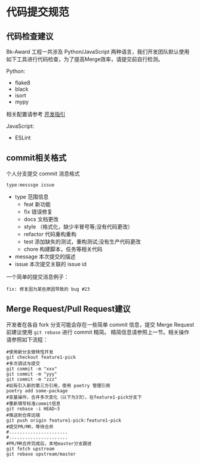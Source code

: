 # 代码提交规范

## 代码检查建议
Bk-Award 工程一共涉及 Python/JavaScript 两种语言，我们开发团队默认使用如下工具进行代码检查，为了提高Merge效率，请提交前自行检测。

Python:
- flake8
- black
- isort
- mypy

相关配置请参考 [开发指引](../dev_guide.md)

JavaScript:
- ESLint


## commit相关格式

个人分支提交 commit 消息格式

```
type:messsge issue
```

* type 范围信息
  * feat 新功能
  * fix 错误修复
  * docs 文档更改
  * style （格式化，缺少半冒号等;没有代码更改）
  * refactor 代码重构重构
  * test 添加缺失的测试，重构测试;没有生产代码更改
  * chore 构建脚本，任务等相关代码
* message 本次提交的描述 
* issue 本次提交关联的 issue id

一个简单的提交消息例子：
```
fix: 修复因为某些原因导致的 bug #23
```

## Merge Request/Pull Request建议

开发者在各自 fork 分支可能会存在一些简单 commit 信息，提交 Merge Request 前建议使用 `git rebase` 进行 commit 精简。
精简信息请参照上一节。相关操作请参照如下流程：

```shell
#使用新分支做特性开发
git checkout feature1-pick
#多次调试与提交
git commit -m "xxx"
git commit -m "yyy"
git commit -m "zzz"
#如有引入新的第三方引用，使用 poetry 管理引用
poetry add some-package
#变基操作，合并多次变化（以下为3次），在feature1-pick分支下
#重新填写标准commit信息
git rebase -i HEAD~3
#推送到仓库远端
git push origin feature1-pick:feature1-pick
#提交PR/MR，等待合并
#......................
#......................
#PR/MR合并完成后，本地master分支跟进
git fetch upstream
git rebase upstream/master
```
